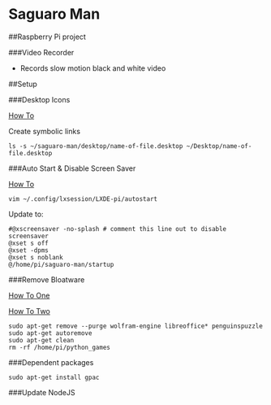 # Saguaro Man

##Raspberry Pi project

###Video Recorder

- Records slow motion black and white video

##Setup

###Desktop Icons

[How To](http://www.raspberry-projects.com/pi/pi-operating-systems/raspbian/gui/desktop-shortcuts)

Create symbolic links

```
ls -s ~/saguaro-man/desktop/name-of-file.desktop ~/Desktop/name-of-file.desktop
```

###Auto Start & Disable Screen Saver

[How To](https://www.raspberrypi.org/forums/viewtopic.php?f=91&t=163316)

```
vim ~/.config/lxsession/LXDE-pi/autostart
```

Update to:

```
#@xscreensaver -no-splash # comment this line out to disable screensaver
@xset s off
@xset -dpms
@xset s noblank
@/home/pi/saguaro-man/startup
```

###Remove Bloatware

[How To One](http://raspi.tv/2016/how-to-free-up-some-space-on-your-raspbian-sd-card-remove-wolfram-libreoffice)

[How To Two](https://project.altservice.com/issues/418)

```
sudo apt-get remove --purge wolfram-engine libreoffice* penguinspuzzle
sudo apt-get autoremove
sudo apt-get clean
rm -rf /home/pi/python_games
```

###Dependent packages

```
sudo apt-get install gpac
```

###Update NodeJS